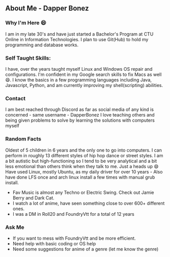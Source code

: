 ## **About Me - Dapper Bonez**

### Why I'm Here 😄
  I am in my late 30's and have just started a Bachelor's Program at CTU Online in Information Technologies. I plan to use Git(Hub) to hold my programming and database works.

### Self Taught Skills:
  I have, over the years taught myself Linux and Windows OS repair and configurations. I'm confident in my Google search skills to fix Macs as well 😄.
  I know the basics in a few programming languages including Java, Javascript, Python, and am currently improving my shell(scripting) abilities.

### Contact
  I am best reached through Discord as far as social media of any kind is concerned - same username - DapperBonez
  I love teaching others and being given problems to solve by learning the solutions with computers myself

### Random Facts
  Oldest of 5 children in 6 years and the only one to go into computers.
  I can perform in roughly 13 different styles of hip hop dance or street styles.
  I am a bit autistic but high-functioning so I tend to be very analytical and a bit less emotional than others think when they talk to me. Just a heads up 😄
  Have used Linux, mostly Ubuntu, as my daily driver for over 10 years - Also have done LFS once and arch linux install a few times with manual grub install.
  - Fav Music is almost any Techno or Electric Swing. Check out Jamie Berry and Dark Cat.
  - I watch a lot of anime, have seen something close to over 600+ different ones.
  - I was a DM in Roll20 and FoundryVtt for a total of 12 years

### Ask Me
  - If you want to mess with FoundryVtt and be more efficient.
  - Need help with basic coding or OS help
  - Need some suggestions for anime of a genre (let me know the genre)
